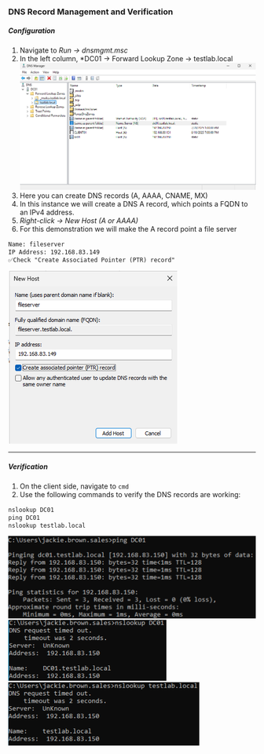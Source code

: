 ### DNS Record Management and Verification
##### Configuration
1. Navigate to *Run → dnsmgmt.msc*
2. In the left column, *DC01 → Forward Lookup Zone → testlab.local
![dsnmgmt.msc](https://github.com/nickbruggen90/LabsVol8021Q/blob/main/Project%201.1%3A%20Active%20Directory%20and%20Windows%2010%20Integration/Images2/Screenshot%202025-07-20%20132415.png)
3. Here you can create DNS records (A, AAAA, CNAME, MX)
4. In this instance we will create a DNS A record, which points a FQDN to an IPv4 address.
5. *Right-click → New Host (A or AAAA)*
6. For this demonstration we will make the A record point a file server
```
Name: fileserver
IP Address: 192.168.83.149
✅Check "Create Associated Pointer (PTR) record"
```
![fileserver dns](https://github.com/nickbruggen90/LabsVol8021Q/blob/main/Project%201.1%3A%20Active%20Directory%20and%20Windows%2010%20Integration/Images2/Screenshot%202025-07-20%20132824.png)

---
##### Verification
1. On the client side, navigate to `cmd`
2. Use the following commands to verify the DNS records are working:
```
nslookup DC01
ping DC01
nslookup testlab.local
```
![verification1](https://github.com/nickbruggen90/LabsVol8021Q/blob/main/Project%201.1%3A%20Active%20Directory%20and%20Windows%2010%20Integration/Images2/Screenshot%202025-07-20%20145523.png)
![verification2](https://github.com/nickbruggen90/LabsVol8021Q/blob/main/Project%201.1%3A%20Active%20Directory%20and%20Windows%2010%20Integration/Images2/Screenshot%202025-07-20%20145544.png)
![verification3](https://github.com/nickbruggen90/LabsVol8021Q/blob/main/Project%201.1%3A%20Active%20Directory%20and%20Windows%2010%20Integration/Images2/Screenshot%202025-07-20%20145616.png)
